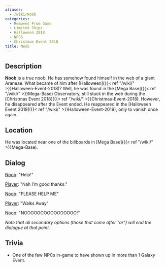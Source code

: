 ```yaml
---
aliases:
  - /wiki/Noob
categories:
  - Removed From Game
  - Limited Ships
  - Halloween 2018
  - NPCS
  - Christmas Event 2018
title: Noob
---
```


## Description

**Noob** is a true noob. He has somehow found himself in the web of a giant Araneae. What became of him after [Halloween]({{< ref "/wiki/" >}}Halloween-Event-2018)? Well, he was found in the [Mega Base]({{< ref "/wiki/" >}}Mega-Base) Observatory, still stuck in the web during the [Christmas Event 2018]({{< ref "/wiki/" >}}Christmas-Event-2018). However, he disappeared after the Event ended. He reappeared in the [Halloween Event 2019]({{< ref "/wiki/" >}}Halloween-Event-2019), only to vanish once again.

## Location

He was located near one of the billboards in [Mega Base]({{< ref "/wiki/" >}}Mega-Base).

## Dialog

<u>Noob</u>: "Help!"

<u>Player</u>: "Nah I'm good thanks."

<u>Noob</u>: "PLEASE HELP ME"

<u>Player</u>: "Walks Away"

<u>Noob</u>: "NOOOOOOOOOOOOOOOO!"

_Note that all secondary options (those that come after "or") will end the dialogue at that point._

## Trivia

- One of the few NPCs in-game to have shown up in more than 1 Galaxy Event.
